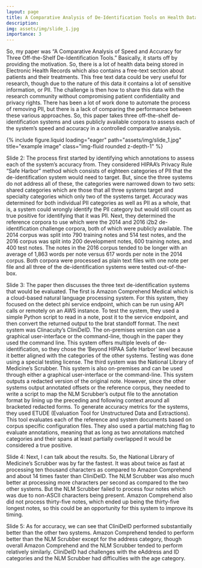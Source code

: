 ```yaml
---
layout: page
title: A Comparative Analysis of De-Identification Tools on Health Data 
description: 
img: assets/img/slide_1.jpg
importance: 3
---
```


So, my paper was “A Comparative Analysis of Speed and Accuracy for Three Off-the-Shelf De-Identification Tools.” Basically, it starts off by providing the motivation. So, there is a lot of health data being stored in Electronic Health Records which also contains a free-text section about patients and their treatments. This free text data could be very useful for research, though due to the nature of this data it contains a lot of sensitive information, or PII. The challenge is then how to share this data with the research community without compromising patient confidentiality and privacy rights.
There has been a lot of work done to automate the process of removing PII, but there is a lack of comparing the performance between these various approaches. So, this paper takes three off-the-shelf de-identification systems and uses publicly available corpora to assess each of the system’s speed and accuracy in a controlled comparative analysis. 

{% include figure.liquid loading="eager" path="assets/img/slide_1.jpg" title="example image" class="img-fluid rounded z-depth-1" %}

Slide 2:
The process first started by identifying which annotations to assess each of the system’s accuracy from. They considered HIPAA’s Privacy Rule “Safe Harbor” method which consists of eighteen categories of PII that the de-identification system would need to target. But, since the three systems do not address all of these, the categories were narrowed down to two sets: shared categories which are those that all three systems target and specialty categories which only two of the systems target. Accuracy was determined for both individual PII categories as well as PII as a whole, that is, a system could wrongly identify the PII category but would still count as true positive for identifying that it was PII.
Next, they determined the reference corpora to use which were the 2014 and 2016 i2b2 de-identification challenge corpora, both of which were publicly available. The 2014 corpus was split into 790 training notes and 514 test notes, and the 2016 corpus was split into 200 development notes, 600 training notes, and 400 test notes. The notes in the 2016 corpus tended to be longer with an average of 1,863 words per note versus 617 words per note in the 2014 corpus.
Both corpora were processed as plain text files with one note per file and all three of the de-identification systems were tested out-of-the-box.

Slide 3:
The paper then discusses the three text de-identification systems that would be evaluated. The first is Amazon Comprehend Medical which is a cloud-based natural language processing system. For this system, they focused on the detect phi service endpoint, which can be run using API calls or remotely on an AWS instance. To test the system, they used a simple Python script to read in a note, post it to the service endpoint, and then convert the returned output to the brat standoff format.
The next system was Clinacuity’s CliniDeID. The on-premises version can use a graphical user-interface or the command-line, though in the paper they used the command line. This system offers multiple levels of de-identification, so they chose the ‘Beyond HIPAA Safe Harbor’ level because it better aligned with the categories of the other systems. Testing was done using a special testing license.
The third system was the National Library of Medicine’s Scrubber. This system is also on-premises and can be used through either a graphical user-interface or the command-line. This system outputs a redacted version of the original note. However, since the other systems output annotated offsets or the reference corpus, they needed to write a script to map the NLM Scrubber’s output file to the annotation format by lining up the preceding and following context around all bracketed redacted forms.
To generate accuracy metrics for the systems, they used ETUDE (Evaluation Tool for Unstructured Data and Extractions). This tool evaluates each of the reference and system documents based on corpus specific configuration files. They also used a partial matching flag to evaluate annotations, meaning that as long as two annotations matched categories and their spans at least partially overlapped it would be considered a true positive.

Slide 4:
Next, I can talk about the results. So, the National Library of Medicine’s Scrubber was by far the fastest. It was about twice as fast at processing ten thousand characters as compared to Amazon Comprehend and about 14 times faster than CliniDeID. The NLM Scrubber was also much better at processing more characters per second as compared to the two other systems. But the NLM Scrubber failed to process four notes which was due to non-ASCII characters being present. Amazon Comprehend also did not process thirty-five notes, which ended up being the thirty-five longest notes, so this could be an opportunity for this system to improve its timing.

Slide 5:
As for accuracy, we can see that CliniDeID performed substantially better than the other two systems. Amazon Comprehend tended to perform better than the NLM Scrubber except for the address category, though overall Amazon Comprehend and the NLM Scrubber tended to perform relatively similarly. CliniDeID had challenges with the eAddress and ID categories and the NLM Scrubber had difficulties with the age category.
